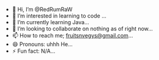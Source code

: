 - 👋 Hi, I’m @RedRumRaW
- 👀 I’m interested in learning to code ...
- 🌱 I’m currently learning Java...
- 💞️ I’m looking to collaborate on nothing as of right now...
- 📫 How to reach me; fruitsnvegys@gmail.com...
- 😄 Pronouns: uhhh He...
- ⚡ Fun fact: N/A...

<!---
RedRumRaW/RedRumRaW is a ✨ special ✨ repository because its `README.md` (this file) appears on your GitHub profile.
You can click the Preview link to take a look at your changes.
--->
